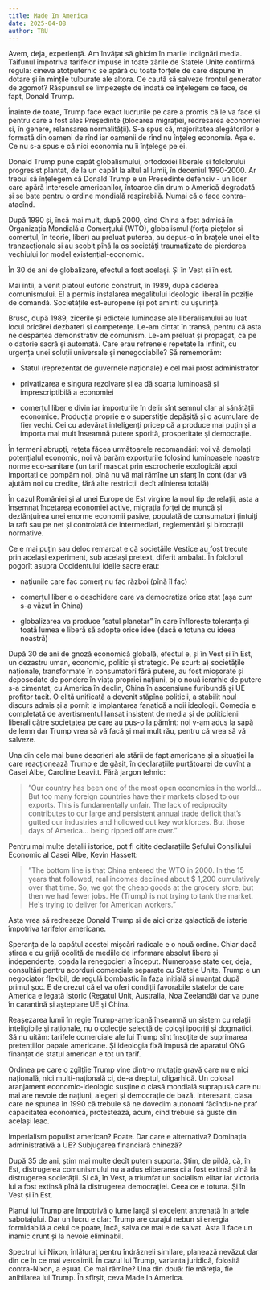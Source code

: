 ```yaml
---
title: Made In America
date: 2025-04-08
author: TRU
---
```

Avem, deja, experiență. Am învățat să ghicim în marile indignări media. Taifunul împotriva tarifelor impuse în toate zările de Statele Unite confirmă regula: cineva atotputernic se apără cu toate forțele de care dispune în dotare și în mințile tulburate ale altora. Ce caută să salveze frontul generator de zgomot? Răspunsul se limpezește de îndată ce înțelegem ce face, de fapt, Donald Trump.
 
Înainte de toate, Trump face exact lucrurile pe care a promis că le va face și pentru care a fost ales Președinte (blocarea migrației, redresarea economiei și, în genere, relansarea normalității). S-a spus că, majoritatea alegătorilor e formată din oameni de rînd iar oamenii de rînd nu înțeleg economia. Așa e. Ce nu s-a spus e că nici economia nu îi înțelege pe ei.
   
Donald Trump pune capăt globalismului, ortodoxiei liberale și folclorului progresist plantat, de la un capăt la altul al lumii, în deceniul 1990-2000. Ar trebui să înțelegem că Donald Trump e un Președinte defensiv - un lider care apără interesele americanilor, întoarce din drum o Americă degradată și se bate pentru o ordine mondială respirabilă. Numai că o face contra-atacînd.
 
După 1990 și, încă mai mult, după 2000, cînd China a fost admisă în Organizația Mondială a Comerțului (WTO), globalismul (forța piețelor și comerțul, în teorie, liber) au preluat puterea, au depus-o în brațele unei elite tranzacționale și au scobit pînă la os societăți traumatizate de pierderea vechiului lor model existențial-economic.
 
În 30 de ani de globalizare, efectul a fost același. Și în Vest și în est.
 
Mai întîi, a venit platoul euforic construit, în 1989, după căderea comunismului. El a permis instalarea megalitului ideologic liberal în poziție de comandă. Societățile est-europene își pot aminti cu ușurință.
 
Brusc, după 1989, zicerile și edictele luminoase ale liberalismului au luat locul oricărei dezbateri și competențe. Le-am cîntat în transă, pentru că asta ne despărțea demonstrativ de comunism. Le-am preluat și propagat, ca pe o datorie sacră și automată. Care erau refrenele repetate la infinit, cu urgența unei soluții universale și nenegociabile? Să rememorăm:

- Statul (reprezentat de guvernele naționale) e cel mai prost administrator

- privatizarea e singura rezolvare și ea dă soarta luminoasă și imprescriptibilă a economiei

- comerțul liber e divin iar importurile în delir sînt semnul clar al sănătății economice. Producția proprie e o superstiție depășită și o acumulare de fier vechi. Cei cu adevărat inteligenți pricep că a produce mai puțin și a importa mai mult înseamnă putere sporită, prosperitate și democrație.
 
 
În termeni abrupți, rețeta făcea următoarele recomandări: voi vă demolați potențialul economic, noi vă barăm exporturile folosind luminoasele noastre norme eco-sanitare (un tarif mascat prin escrocherie ecologică) apoi importați ce pompăm noi, pînă nu vă mai rămîne un sfanț în cont (dar vă ajutăm noi cu credite, fără alte restricții decît alinierea totală)  
 
În cazul României și al unei Europe de Est virgine la noul tip de relații, asta a însemnat încetarea economiei active, migrația forței de muncă și dezlănțuirea unei enorme economii pasive, populată de consumatori țintuiți la raft sau pe net și controlată de  intermediari, reglementări și birocrații normative.
 
Ce e mai puțin sau deloc remarcat e că societăile Vestice au fost trecute prin același experiment, sub același pretext, diferit ambalat. În folclorul pogorît asupra Occidentului ideile sacre erau:
 
- națiunile care fac comerț nu fac război (pînă îl fac)
 
- comerțul liber e o deschidere care va democratiza orice stat (așa cum s-a văzut în China)
 
- globalizarea va produce ”satul planetar” în care înflorește toleranța și toată lumea e liberă să adopte orice idee (dacă e totuna cu ideea noastră)
 
După 30 de ani de gnoză economică globală, efectul e, și în Vest și în Est, un dezastru uman, economic, politic și strategic. Pe scurt: a) societățile naționale, transformate în consumatori fără putere, au fost micșorate și deposedate de pondere în viața propriei națiuni, b) o nouă ierarhie de putere s-a cimentat, cu America în declin, China în ascensiune furibundă și UE profitor tacit. O elită unificată a devenit stăpîna politicii, a stabilit noul discurs admis și a pornit la implantarea fanatică a noii ideologii. Comedia e completată de avertismentul lansat insistent de media și de politicienii liberali către societatea pe care au pus-o la pămînt: noi v-am adus la sapă de lemn dar Trump vrea să vă facă și mai mult rău, pentru că vrea să vă salveze.

Una din cele mai bune descrieri ale stării de fapt americane și a situației la care reacționează Trump e de găsit, în declarațiile purtătoarei de cuvînt a Casei Albe, Caroline Leavitt. Fără jargon tehnic:
 
> ”Our country has been one of the most open economies in the world… But too many foreign countries have their markets closed to our exports. This is fundamentally unfair. The lack of reciprocity contributes to our large and persistent annual trade deficit that’s gutted our industries and hollowed out key workforces. But those days of America… being ripped off are over.”

Pentru mai multe detalii istorice, pot fi citite declarațiile Șefului Consiliului Economic al Casei Albe, Kevin Hassett:

> ”The bottom line is that China entered the WTO in 2000. In the 15 years that followed, real incomes declined about $ 1,200 cumulatively over that time. So, we got the cheap goods at the grocery store, but then we had fewer jobs. He (Trump) is not trying to tank the market. He's trying to deliver for American workers.”

Asta vrea să redreseze Donald Trump și de aici criza galactică de isterie împotriva tarifelor americane.

Speranța de la capătul acestei mișcări radicale e o nouă ordine. Chiar dacă știrea e cu grijă ocolită de mediile de informare absolut libere și independente, coada la renegocieri a început. Numeroase state cer, deja, consultări pentru acorduri comerciale separate cu Statele Unite. Trump e un negociator flexibil, de regulă bombastic în faza inițială și nuanțat după primul șoc. E de crezut că el va oferi condiții favorabile statelor de care America e legată istoric (Regatul Unit, Australia, Noa Zeelandă) dar va pune în carantină și așteptare UE și China.
 
Reașezarea lumii în regie Trump-americană înseamnă un sistem cu relații inteligibile și raționale, nu o colecție selectă de coloși ipocriți și dogmatici. Să nu uităm: tarifele comerciale ale lui Trump sînt însoțite de suprimarea pretențiilor papale americane. Și ideologia fixă impusă de aparatul ONG finanțat de statul american e tot un tarif.
 
Ordinea pe care o zgîlțîie Trump vine dintr-o mutație gravă care nu e nici națională, nici multi-națională ci, de-a dreptul, oligarhică. Un colosal aranjament economic-ideologic susține o clasă mondială suprapusă care nu mai are nevoie de națiuni, alegeri și democrație de bază. Interesant, clasa care ne spunea în 1990 că trebuie să ne dovedim autonomi făcîndu-ne praf capacitatea economică, protestează, acum, cînd trebuie să guste din același leac.

Imperialism populist american? Poate. Dar care e alternativa? Dominația administrativă a UE? Subjugarea financiară chineză?
 
După 35 de ani, știm mai multe decît putem suporta. Știm, de pildă, că, în Est, distrugerea comunismului nu a adus eliberarea ci a fost extinsă pînă la distrugerea societății. Și că, în Vest, a triumfat un socialism elitar iar victoria lui a fost extinsă pînă la distrugerea democrației. Ceea ce e totuna. Și în Vest și în Est.
 
 
 
Planul lui Trump are împotrivă o lume largă și excelent antrenată în artele sabotajului. Dar un lucru e clar: Trump are curajul nebun și energia formidabilă a celui ce poate, încă, salva ce mai e de salvat. Asta îl face un inamic crunt și la nevoie eliminabil.
 
Spectrul lui Nixon, înlăturat pentru îndrăzneli similare, planează nevăzut dar din ce în ce mai verosimil. În cazul lui Trump, varianta juridică, folosită contra-Nixon, a eșuat. Ce mai rămîne? Una din două: fie măreția, fie anihilarea lui Trump. În sfîrșit, ceva Made In America.
